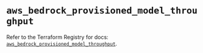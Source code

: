 # `aws_bedrock_provisioned_model_throughput`

Refer to the Terraform Registry for docs: [`aws_bedrock_provisioned_model_throughput`](https://registry.terraform.io/providers/hashicorp/aws/5.86.1/docs/resources/bedrock_provisioned_model_throughput).

